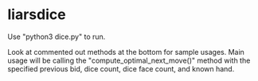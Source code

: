 # liarsdice

Use "python3 dice.py" to run.

Look at commented out methods at the bottom for sample usages. Main usage will be calling the "compute_optimal_next_move()" method with the specified previous bid, dice count, dice face count, and known hand.
